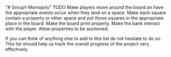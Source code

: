 "# Group1-Monopoly" 
TODO 
Make players move around the board an have the appropriate events occur when they land on a space.
Make each square contain a property or other space and put those squares in the appropriate place in the board.
Make the board print properly.
Make the bank interact with the player.
Allow properties to be auctioned.

If you can think of anything else to add to this list do not hesitate to do so. This list should help us track the overall progress of
the project very effectively.

